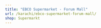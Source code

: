 ```yaml
---
title: "EBCO Supermarket - Forum Mall"
url: /karachi/ebco-supermarket-forum-mall/
shop: Supermarkt
---
```

